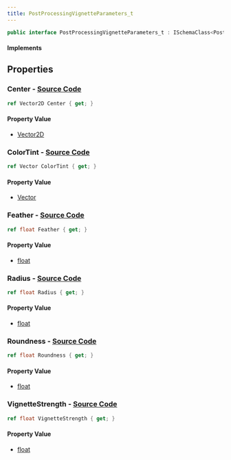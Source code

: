 ```yaml
---
title: PostProcessingVignetteParameters_t
---
```


```csharp
public interface PostProcessingVignetteParameters_t : ISchemaClass<PostProcessingVignetteParameters_t>, ISchemaField, ISchemaClass, INativeHandle
```

#### Implements

## Properties

### **Center** - [Source Code](https://github.com/swiftly-solution/swiftlys2/blob/main/managed/src/SwiftlyS2.Generated/Schemas/Interfaces/PostProcessingVignetteParameters_t.cs#L18)

```csharp
ref Vector2D Center { get; }
```

#### Property Value

- [Vector2D](/docs/api/shared/natives/vector2d)

### **ColorTint** - [Source Code](https://github.com/swiftly-solution/swiftlys2/blob/main/managed/src/SwiftlyS2.Generated/Schemas/Interfaces/PostProcessingVignetteParameters_t.cs#L26)

```csharp
ref Vector ColorTint { get; }
```

#### Property Value

- [Vector](/docs/api/shared/natives/vector)

### **Feather** - [Source Code](https://github.com/swiftly-solution/swiftlys2/blob/main/managed/src/SwiftlyS2.Generated/Schemas/Interfaces/PostProcessingVignetteParameters_t.cs#L24)

```csharp
ref float Feather { get; }
```

#### Property Value

- [float](https://learn.microsoft.com/dotnet/api/system.single)

### **Radius** - [Source Code](https://github.com/swiftly-solution/swiftlys2/blob/main/managed/src/SwiftlyS2.Generated/Schemas/Interfaces/PostProcessingVignetteParameters_t.cs#L20)

```csharp
ref float Radius { get; }
```

#### Property Value

- [float](https://learn.microsoft.com/dotnet/api/system.single)

### **Roundness** - [Source Code](https://github.com/swiftly-solution/swiftlys2/blob/main/managed/src/SwiftlyS2.Generated/Schemas/Interfaces/PostProcessingVignetteParameters_t.cs#L22)

```csharp
ref float Roundness { get; }
```

#### Property Value

- [float](https://learn.microsoft.com/dotnet/api/system.single)

### **VignetteStrength** - [Source Code](https://github.com/swiftly-solution/swiftlys2/blob/main/managed/src/SwiftlyS2.Generated/Schemas/Interfaces/PostProcessingVignetteParameters_t.cs#L16)

```csharp
ref float VignetteStrength { get; }
```

#### Property Value

- [float](https://learn.microsoft.com/dotnet/api/system.single)

